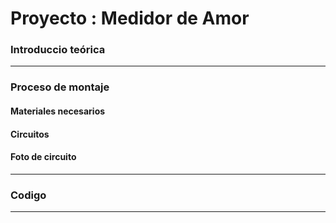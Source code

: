 # Proyecto : Medidor de Amor

### Introduccio teórica

---

### Proceso de montaje


#### Materiales necesarios


#### Circuitos


#### Foto de circuito

---

### Codigo

---
